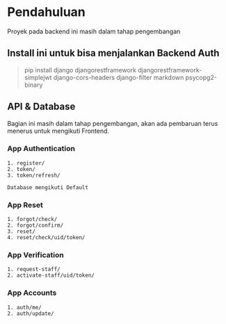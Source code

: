 # Pendahuluan
Proyek pada backend ini masih dalam tahap pengembangan
## Install ini untuk bisa menjalankan Backend Auth
> pip install django djangorestframework djangorestframework-simplejwt django-cors-headers django-filter markdown psycopg2-binary
## API & Database
Bagian ini masih dalam tahap pengembangan, akan ada pembaruan terus menerus untuk mengikuti Frontend.
### App Authentication
```
1. register/
2. token/
3. token/refresh/
```
```
Database mengikuti Default
```
### App Reset
```
1. forgot/check/
2. forgot/confirm/
3. reset/
4. reset/check/uid/token/
```
### App Verification
```
1. request-staff/
2. activate-staff/uid/token/
```
### App Accounts
```
1. auth/me/
2. auth/update/
```